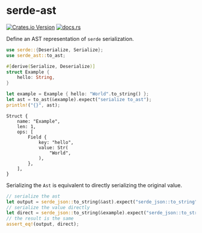 # serde-ast

[![Crates.io Version](https://img.shields.io/crates/v/serde-ast)](https://crates.io/crates/serde-ast)
[![docs.rs](https://img.shields.io/docsrs/serde-ast)](https://docs.rs/serde-ast/latest/serde_ast/)

Define an AST representation of `serde` serialization.

```rust
use serde::{Deserialize, Serialize};
use serde_ast::to_ast;

#[derive(Serialize, Deserialize)]
struct Example {
    hello: String,
}

let example = Example { hello: "World".to_string() };
let ast = to_ast(&example).expect("serialize to_ast");
println!("{}", ast);
```
```text
Struct {
    name: "Example",
    len: 1,
    ops: [
        Field {
            key: "hello",
            value: Str(
                "World",
            ),
        },
    ],
}
```

Serializing the `Ast` is equivalent to directly serializing the original value.

```rust
// serialize the ast
let output = serde_json::to_string(&ast).expect("serde_json::to_string");
// serialize the value directly
let direct = serde_json::to_string(&example).expect("serde_json::to_string");
// the result is the same
assert_eq!(output, direct);
```
